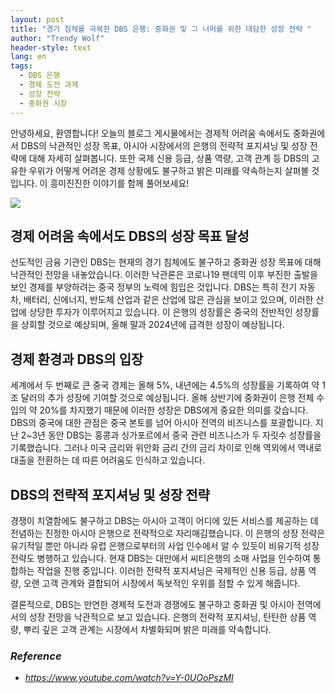 ```yaml
---
layout: post
title: "경기 침체를 극복한 DBS 은행: 중화권 및 그 너머를 위한 대담한 성장 전략 "
author: "Trendy Wolf"
header-style: text
lang: en
tags:
  - DBS 은행
  - 경제 도전 과제
  - 성장 전략
  - 중화권 시장
---
```


안녕하세요, 환영합니다! 오늘의 블로그 게시물에서는 경제적 어려움 속에서도 중화권에서 DBS의 낙관적인 성장 목표, 아시아 시장에서의 은행의 전략적 포지셔닝 및 성장 전략에 대해 자세히 살펴봅니다. 또한 국제 신용 등급, 상품 역량, 고객 관계 등 DBS의 고유한 우위가 어떻게 어려운 경제 상황에도 불구하고 밝은 미래를 약속하는지 살펴볼 것입니다. 이 흥미진진한 이야기를 함께 풀어보세요! 

<img
    src="https://i.ytimg.com/vi/Y-0UOoPszMI/hqdefault.jpg"
/>




## 경제 어려움 속에서도 DBS의 성장 목표 달성

선도적인 금융 기관인 DBS는 현재의 경기 침체에도 불구하고 중화권 성장 목표에 대해 낙관적인 전망을 내놓았습니다. 이러한 낙관론은 코로나19 팬데믹 이후 부진한 출발을 보인 경제를 부양하려는 중국 정부의 노력에 힘입은 것입니다. DBS는 특히 전기 자동차, 배터리, 신에너지, 반도체 산업과 같은 산업에 많은 관심을 보이고 있으며, 이러한 산업에 상당한 투자가 이루어지고 있습니다. 이 은행의 성장률은 중국의 전반적인 성장률을 상회할 것으로 예상되며, 올해 말과 2024년에 급격한 성장이 예상됩니다. 

## 경제 환경과 DBS의 입장

세계에서 두 번째로 큰 중국 경제는 올해 5%, 내년에는 4.5%의 성장률을 기록하여 약 1조 달러의 추가 성장에 기여할 것으로 예상됩니다. 올해 상반기에 중화권이 은행 전체 수입의 약 20%를 차지했기 때문에 이러한 성장은 DBS에게 중요한 의미를 갖습니다. DBS의 중국에 대한 관점은 중국 본토를 넘어 아시아 전역의 비즈니스를 포괄합니다. 지난 2~3년 동안 DBS는 홍콩과 싱가포르에서 중국 관련 비즈니스가 두 자릿수 성장률을 기록했습니다. 그러나 미국 금리와 위안화 금리 간의 금리 차이로 인해 역외에서 역내로 대출을 전환하는 데 따른 어려움도 인식하고 있습니다. 

## DBS의 전략적 포지셔닝 및 성장 전략

경쟁이 치열함에도 불구하고 DBS는 아시아 고객이 어디에 있든 서비스를 제공하는 데 전념하는 진정한 아시아 은행으로 전략적으로 자리매김했습니다. 이 은행의 성장 전략은 유기적일 뿐만 아니라 유럽 은행으로부터의 사업 인수에서 알 수 있듯이 비유기적 성장 전략도 병행하고 있습니다. 현재 DBS는 대만에서 씨티은행의 소매 사업을 인수하여 통합하는 작업을 진행 중입니다. 이러한 전략적 포지셔닝은 국제적인 신용 등급, 상품 역량, 오랜 고객 관계와 결합되어 시장에서 독보적인 우위를 점할 수 있게 해줍니다.

결론적으로, DBS는 만연한 경제적 도전과 경쟁에도 불구하고 중화권 및 아시아 전역에서의 성장 전망을 낙관적으로 보고 있습니다. 은행의 전략적 포지셔닝, 탄탄한 상품 역량, 뿌리 깊은 고객 관계는 시장에서 차별화되며 밝은 미래를 약속합니다. 


### _Reference_
- _https://www.youtube.com/watch?v=Y-0UOoPszMI_

